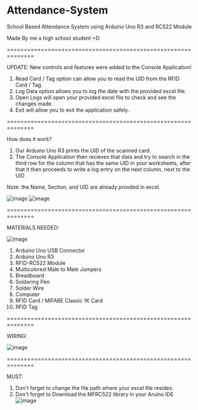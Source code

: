 # Attendance-System
School Based Attendance System using Arduino Uno R3 and RC522 Module

Made By me a high school student =D

==============================================================

UPDATE: New controls and features were added to the Console Application!
1. Read Card / Tag option can allow you to read the UID from the RFID Card / Tag.
2. Log Data option allows you to log the date with the provided excel file.
3. Open Logs will open your provided excel file to check and see the changes made.
4. Exit will allow you to exit the application safely.

==============================================================

How does it work?
1. Our Arduino Uno R3 prints the UID of the scanned card.
2. The Console Application then recieves that data and try to search in the third row for the column that has the same UID in your worksheets, after that it then proceeds to write a log entry on the next column, next to the UID

Note: the Name, Section, and UID are already provded in excel.

![image](https://github.com/zxcvgx/Attendance-System/assets/97776436/0199b1e3-e4a9-4ff8-a45c-c218c15f9b51)
![image](https://github.com/zxcvgx/Attendance-System/assets/97776436/f692329d-25a2-4335-b640-7cb8a5b7229e)

==============================================================

MATERIALS NEEDED:

![image](https://github.com/zxcvgx/Attendance-System/assets/97776436/94df25f1-5d02-459e-b4af-ec87d99ab6e3)

1. Arduino Uno USB Connector
2. Arduino Uno R3
3. RFID-RC522 Module
4. Multicolored Male to Male Jumpers
5. Breadboard
6. Soldering Pen
7. Solder Wire
8. Computer
9. RFID Card / MIFARE Classic 1K Card
10. RFID Tag




==============================================================

WIRING:

![image](https://github.com/zxcvgx/Attendance-System/assets/97776436/8adb99fb-c6dc-4244-986d-fa38283b9639)



==============================================================

MUST:
1. Don't forget to change the file path where your excel file resides.
2. Don't forget to Download the MFRC522 library in your Aruino IDE
![image](https://github.com/zxcvgx/Attendance-System/assets/97776436/e2c55229-8f02-44b8-b115-d2e0fef2cc6d)




